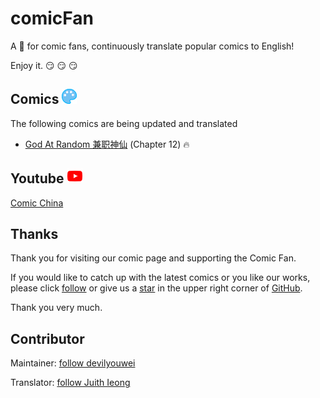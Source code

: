 # comicFan

A 🎁 for comic fans, continuously translate popular comics to English!

Enjoy it. 😏 😏 😏

## Comics ![youtube](./icons/comic.png)

The following comics are being updated and translated

-   [God At Random 兼职神仙](./12431/README.md) \(Chapter 12\) 🔥

## Youtube ![youtube](./icons/youtube.png)

[Comic China](https://www.youtube.com/channel/UCW7ICHRI4qZCpP1pR7qfF3g)

## Thanks

Thank you for visiting our comic page and supporting the Comic Fan.

If you would like to catch up with the latest comics or you like our works, please click [follow](https://github.com/devilyouwei) or give us a [star](https://github.com/devilyouwei/comicFan) in the upper right corner of [GitHub](https://github.com/devilyouwei/comicFan).

Thank you very much.

## Contributor

Maintainer: [follow devilyouwei](https://github.com/devilyouwei)

Translator: [follow Juith Ieong](https://github.com/judithioeng)
